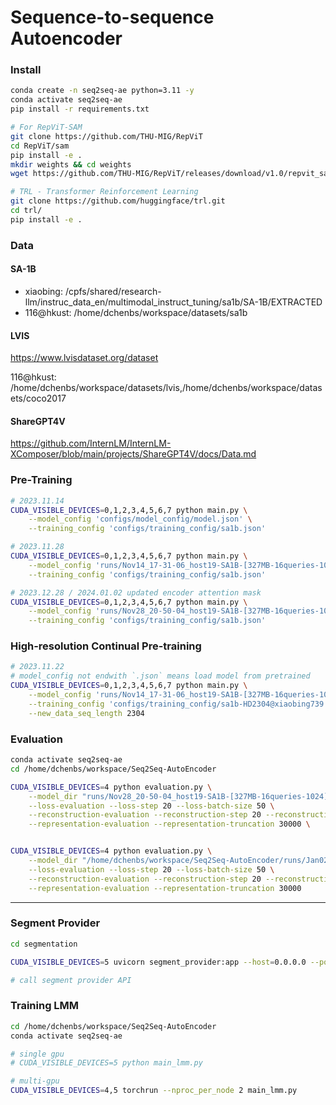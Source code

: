 # Sequence-to-sequence Autoencoder

### Install

```bash
conda create -n seq2seq-ae python=3.11 -y
conda activate seq2seq-ae
pip install -r requirements.txt
```

```bash
# For RepViT-SAM
git clone https://github.com/THU-MIG/RepViT
cd RepViT/sam
pip install -e .
mkdir weights && cd weights
wget https://github.com/THU-MIG/RepViT/releases/download/v1.0/repvit_sam.pt
```


```bash
# TRL - Transformer Reinforcement Learning
git clone https://github.com/huggingface/trl.git
cd trl/
pip install -e .
```

### Data

#### SA-1B

- xiaobing: /cpfs/shared/research-llm/instruc_data_en/multimodal_instruct_tuning/sa1b/SA-1B/EXTRACTED
- 116@hkust: /home/dchenbs/workspace/datasets/sa1b

#### LVIS

https://www.lvisdataset.org/dataset

116@hkust: /home/dchenbs/workspace/datasets/lvis,/home/dchenbs/workspace/datasets/coco2017

#### ShareGPT4V

https://github.com/InternLM/InternLM-XComposer/blob/main/projects/ShareGPT4V/docs/Data.md


### Pre-Training

```bash
# 2023.11.14
CUDA_VISIBLE_DEVICES=0,1,2,3,4,5,6,7 python main.py \
    --model_config 'configs/model_config/model.json' \
    --training_config 'configs/training_config/sa1b.json'
```


```bash
# 2023.11.28
CUDA_VISIBLE_DEVICES=0,1,2,3,4,5,6,7 python main.py \
    --model_config 'runs/Nov14_17-31-06_host19-SA1B-[327MB-16queries-1024]-[lr1e-05-bs16x1step-8gpu]/checkpoints/checkpoint_ep0_step1000k' \
    --training_config 'configs/training_config/sa1b.json'
```

```bash
# 2023.12.28 / 2024.01.02 updated encoder attention mask
CUDA_VISIBLE_DEVICES=0,1,2,3,4,5,6,7 python main.py \
    --model_config 'runs/Nov28_20-50-04_host19-SA1B-[327MB-16queries-1024]-[lr1e-05-bs16x1step-8gpu]/checkpoints/checkpoint_ep2_step3200k' \
    --training_config 'configs/training_config/sa1b.json'
```



### High-resolution Continual Pre-training

```bash
# 2023.11.22
# model_config not endwith `.json` means load model from pretrained
CUDA_VISIBLE_DEVICES=0,1,2,3,4,5,6,7 python main.py \
    --model_config 'runs/Nov14_17-31-06_host19-SA1B-[327MB-16queries-1024]-[lr1e-05-bs16x1step-8gpu]/checkpoints/checkpoint_ep0_step1000k' \
    --training_config 'configs/training_config/sa1b-HD2304@xiaobing739.json' \
    --new_data_seq_length 2304
```


### Evaluation

```bash
conda activate seq2seq-ae
cd /home/dchenbs/workspace/Seq2Seq-AutoEncoder

CUDA_VISIBLE_DEVICES=4 python evaluation.py \
    --model_dir "runs/Nov28_20-50-04_host19-SA1B-[327MB-16queries-1024]-[lr1e-05-bs16x1step-8gpu]/checkpoints/checkpoint_ep1_step3000k" \
    --loss-evaluation --loss-step 20 --loss-batch-size 50 \
    --reconstruction-evaluation --reconstruction-step 20 --reconstruction-batch-size 50 --reconstruction-num-visualization 100 \
    --representation-evaluation --representation-truncation 30000 \
```


```bash

CUDA_VISIBLE_DEVICES=4 python evaluation.py \
    --model_dir "/home/dchenbs/workspace/Seq2Seq-AutoEncoder/runs/Jan02_11-49-33_host19-SA1B-[327MB-16queries-1024]-[lr1e-05-bs16x1step-8gpu]/checkpoints/checkpoint_step1950k" \
    --loss-evaluation --loss-step 20 --loss-batch-size 50 \
    --reconstruction-evaluation --reconstruction-step 20 --reconstruction-batch-size 50 --reconstruction-num-visualization 100 \
    --representation-evaluation --representation-truncation 30000  

```


---


### Segment Provider

```bash
cd segmentation

CUDA_VISIBLE_DEVICES=5 uvicorn segment_provider:app --host=0.0.0.0 --port=5000 --log-level=info
```

```python
# call segment provider API


```


### Training LMM

```bash
cd /home/dchenbs/workspace/Seq2Seq-AutoEncoder
conda activate seq2seq-ae

# single gpu
# CUDA_VISIBLE_DEVICES=5 python main_lmm.py

# multi-gpu
CUDA_VISIBLE_DEVICES=4,5 torchrun --nproc_per_node 2 main_lmm.py

```